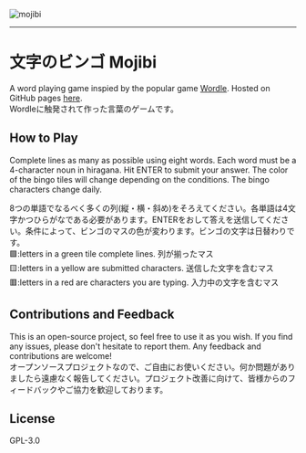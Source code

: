 ![mojibi](https://user-images.githubusercontent.com/38994662/229701039-b8d46535-7d7d-4294-a5b2-5ffed18e853c.jpg)

---
# 文字のビンゴ Mojibi
A word playing game inspied by the popular game [Wordle](https://www.nytimes.com/games/wordle/). Hosted on GitHub pages [here](https://n2dev.github.io/mojibi/).  
Wordleに触発されて作った言葉のゲームです。  

## How to Play
Complete lines as many as possible using eight words. Each word must be a 4-character noun in hiragana. Hit ENTER to submit your answer. The color of the bingo tiles will change depending on the conditions. The bingo characters change daily.  

8つの単語でなるべく多くの列(縦・横・斜め)をそろえてください。各単語は4文字かつひらがなである必要があります。ENTERをおして答えを送信してください。条件によって、ビンゴのマスの色が変わります。ビンゴの文字は日替わりです。  
🟩:letters in a green tile complete lines. 列が揃ったマス  
🟨:letters in a yellow are submitted characters. 送信した文字を含むマス  
🟥:letters in a red are characters you are typing. 入力中の文字を含むマス  
  
## Contributions and Feedback
This is an open-source project, so feel free to use it as you wish. If you find any issues, please don't hesitate to report them. Any feedback and contributions are welcome!  
オープンソースプロジェクトなので、ご自由にお使いください。何か問題がありましたら遠慮なく報告してください。プロジェクト改善に向けて、皆様からのフィードバックやご協力を歓迎しております。

## License
GPL-3.0 
